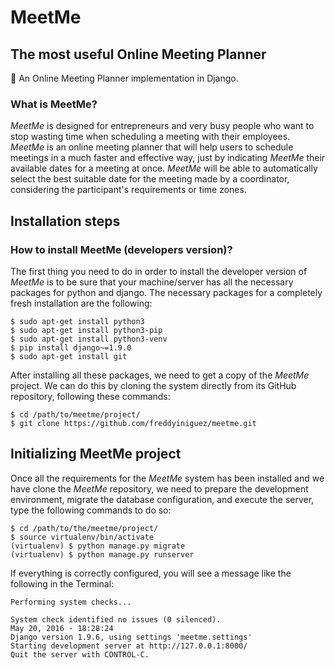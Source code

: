 # MeetMe
## The most useful Online Meeting Planner
:date: An Online Meeting Planner implementation in Django.

### What is MeetMe?
_MeetMe_ is designed for entrepreneurs and very busy people who want to stop wasting time when scheduling a meeting with their employees. _MeetMe_ is an online meeting planner that will help users to schedule meetings in a much faster and effective way, just by indicating _MeetMe_ their available dates for a meeting at once. _MeetMe_ will be able to automatically select the best suitable date for the meeting made by a coordinator, considering the participant's requirements or time zones.

## Installation steps
### How to install MeetMe (developers version)?
The first thing you need to do in order to install the developer version of _MeetMe_ is to be sure that your machine/server has all the necessary packages for python and django. The necessary packages for a completely fresh installation are the following:
```
$ sudo apt-get install python3
$ sudo apt-get install python3-pip
$ sudo apt-get install python3-venv
$ pip install django~=1.9.0
$ sudo apt-get install git
```

After installing all these packages, we need to get a copy of the _MeetMe_ project. We can do this by cloning the system directly from its GitHub repository, following these commands:
```
$ cd /path/to/meetme/project/
$ git clone https://github.com/freddyiniguez/meetme.git
```

## Initializing MeetMe project
Once all the requirements for the _MeetMe_ system has been installed and we have clone the _MeetMe_ repository, we need to prepare the development environment, migrate the database configuration, and execute the server, type the following commands to do so:
```
$ cd /path/to/the/meetme/project/
$ source virtualenv/bin/activate
(virtualenv) $ python manage.py migrate
(virtualenv) $ python manage.py runserver
```

If everything is correctly configured, you will see a message like the following in the Terminal:
```
Performing system checks...

System check identified no issues (0 silenced).
May 20, 2016 - 18:28:24
Django version 1.9.6, using settings 'meetme.settings'
Starting development server at http://127.0.0.1:8000/
Quit the server with CONTROL-C.
```
